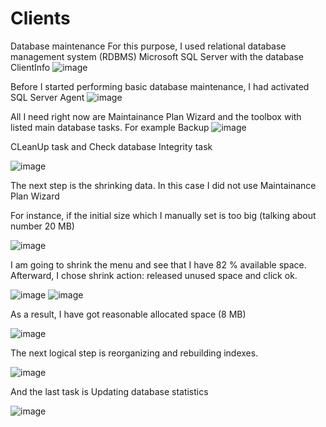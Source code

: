 # Clients
Database maintenance 
For this purpose, I used relational database management system (RDBMS) Microsoft SQL Server with the database ClientInfo
![image](https://user-images.githubusercontent.com/56975146/114936271-34f0f400-9e0a-11eb-9d21-7057cd94faca.png)

Before I started performing basic database maintenance, I had activated SQL Server Agent 
![image](https://user-images.githubusercontent.com/56975146/114936753-d8420900-9e0a-11eb-9dec-de1463d7428a.png)

All I need right now are Maintainance Plan Wizard and the toolbox with listed main database tasks.
For example Backup
![image](https://user-images.githubusercontent.com/56975146/114938035-9c0fa800-9e0c-11eb-9dcf-c58e2bbdac12.png)




 CLeanUp task and Check database Integrity task


![image](https://user-images.githubusercontent.com/56975146/114939040-e04f7800-9e0d-11eb-9d73-5da7b7c00da9.png)

The next step is the shrinking data. In this case I did not use Maintainance Plan Wizard

For instance, if the initial size which I manually set is too big (talking about number 20 MB)

![image](https://user-images.githubusercontent.com/56975146/114942447-8bfac700-9e12-11eb-84b9-4ef8536004dc.png)


I am going to shrink the menu and see that I have 82 % available space. Afterward, I chose shrink action: released unused space and click ok. 

![image](https://user-images.githubusercontent.com/56975146/114942624-cd8b7200-9e12-11eb-8a28-85c4f4228cb3.png)
![image](https://user-images.githubusercontent.com/56975146/114942773-062b4b80-9e13-11eb-8ee2-904f1ad9fbaa.png)


As a result, I have got reasonable allocated space (8 MB)

![image](https://user-images.githubusercontent.com/56975146/114943085-7934c200-9e13-11eb-9d9e-251442f55119.png)


The next logical step is reorganizing and rebuilding indexes.

![image](https://user-images.githubusercontent.com/56975146/114944732-24467b00-9e16-11eb-8c17-37a502d5a662.png)



And the last task is Updating database statistics

![image](https://user-images.githubusercontent.com/56975146/114945175-d8e09c80-9e16-11eb-8856-f50ba97c916c.png)








